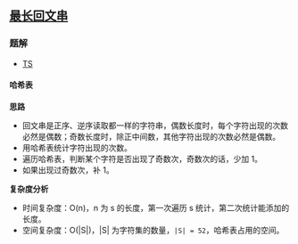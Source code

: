 ## [最长回文串](https://leetcode.cn/problems/longest-palindrome/)
### 题解
+ [TS](../../ts/512/409.ts)

#### 哈希表
**思路**
+ 回文串是正序、逆序读取都一样的字符串，偶数长度时，每个字符出现的次数必然是偶数；奇数长度时，除正中间数，其他字符出现的次数必然是偶数。
+ 用哈希表统计字符出现的次数。
+ 遍历哈希表，判断某个字符是否出现了奇数次，奇数次的话，少加 1。
+ 如果出现过奇数次，补 1。

**复杂度分析**
+ 时间复杂度：O(n)，n 为 s 的长度，第一次遍历 s 统计，第二次统计能添加的长度。
+ 空间复杂度：O(|S|)，|S| 为字符集的数量，`|S| = 52`，哈希表占用的空间。